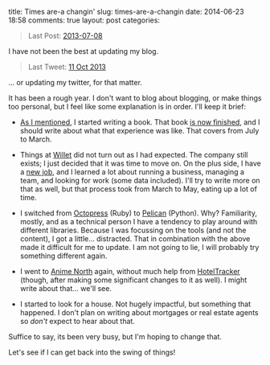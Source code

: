 title: Times are-a changin'
slug: times-are-a-changin
date: 2014-06-23 18:58
comments: true
layout: post
categories: 

> Last Post: [2013-07-08]({filename}/2013-07-08-getting-better-all-the-time.md)

I have not been the best at updating my blog.

> Last Tweet: [11 Oct 2013](https://twitter.com/nt3rp/status/388754636946935808)

... or updating my twitter, for that matter.

It has been a rough year. I don't want to blog about blogging, or make things
too personal, but I feel like some explanation is in order. I'll keep it brief:

- [As I mentioned]({filename}/2013-06-30-writing-a-technical-book-first-contact.md),
I started writing a book. That book [is now finished](), and I should write
about what that experience was like. That covers from July to March.

- Things at [Willet](http://willetinc.com) did not turn out as I had expected.
The company still exists; I just decided that it was time to move on. On the
plus side, I have a [new job](http://triggit.com), and I learned a lot about
running a business, managing a team, and looking for work (some data included).
I'll try to write more on that as well, but that process took from March to May,
eating up a lot of time.

- I switched from [Octopress](http://octopress.org) (Ruby) to
[Pelican](http://docs.getpelican.com) (Python). Why? Familiarity, mostly, and
as a technical person I have a tendency to play around with different
libraries. Because I was focussing on the tools (and not the content), I got a
little... distracted. That in combination with the above made it difficult for
me to update. I am not going to lie, I will probably try something different
again.

- I went to [Anime North](http://animenorth.com) again, without much help
from [HotelTracker](https://github.com/nt3rp/HotelTracker) (though, after making
some significant changes to it as well). I might write about that... we'll see.

- I started to look for a house. Not hugely impactful, but something that
happened. I don't plan on writing about mortgages or real estate agents so
*don't* expect to hear about that.

Suffice to say, its been very busy, but I'm hoping to change that.

Let's see if I can get back into the swing of things!
